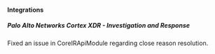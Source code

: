 
#### Integrations

##### Palo Alto Networks Cortex XDR - Investigation and Response

Fixed an issue in CoreIRApiModule regarding close reason resolution.
